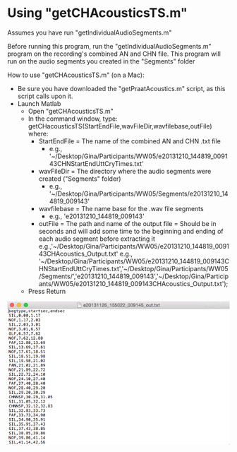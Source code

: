 # Using "getCHAcousticsTS.m" #

Assumes you have run "getIndividualAudioSegments.m"

Before running this program, run the "getIndividualAudioSegments.m" program on the recording's combined AN and CHN file.
This program will run on the audio segments you created in the "Segments" folder 

How to use "getCHAcousticsTS.m" (on a Mac):

* Be sure you have downloaded the "getPraatAcoustics.m" script, as this script calls upon it.
* Launch Matlab
  * Open "getCHAcousticsTS.m"
  * In the command window, type: getCHacousticsTS(StartEndFile,wavFileDir,wavfilebase,outFile) where:
    * StartEndFile = The name of the combined AN and CHN .txt file
      * e.g., '~/Desktop/Gina/Participants/WW05/e20131210\_144819\_009143CHNStartEndUttCryTimes.txt'
    * wavFileDir = The directory where the audio segments were created ("Segments" folder)
      * e.g., '~/Desktop/Gina/Participants/WW05/Segments/e20131210\_144819\_009143'
    * wavfilebase = The name base for the .wav file segments
      * e.g., 'e20131210\_144819\_009143' 
    * outFile = The path and name of the output file                                                                                                                                                                                                                                                                                                                                                                                                                                                                                                                                                                                                                            = Should be in seconds and will add some time to the beginning and ending of each audio segment before extracting it 
         e.g.,'~/Desktop/Gina/Participants/WW05/e20131210\_144819\_009143CHAcoustics\_Output.txt'
     e.g., '~/Desktop/Gina/Participants/WW05/e20131210\_144819\_009143CHNStartEndUttCryTimes.txt','~/Desktop/Gina/Participants/WW05/Segments/','e20131210\_144819\_009143','~/Desktop/Gina/Participants/WW05/e20131210\_144819\_009143CHAcoustics_Output.txt');
  * Press Return
    
![alt text](https://github.com/gpretzer/DocumentationPics/blob/master/CHacousticsTS_Pic1.jpg "Title")



